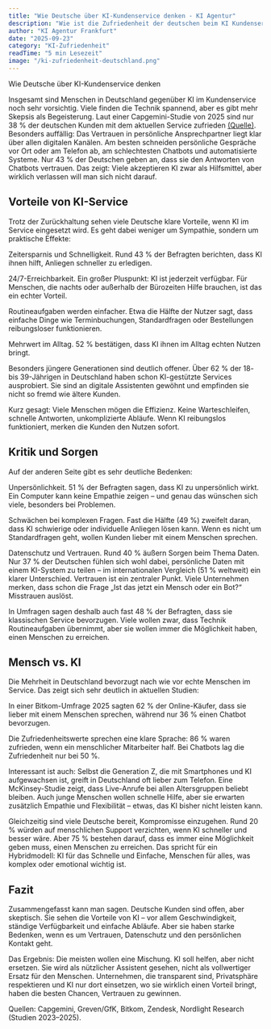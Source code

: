 ```yaml
---
title: "Wie Deutsche über KI-Kundenservice denken - KI Agentur"
description: "Wie ist die Zufriedenheit der deutschen beim KI Kundenservice. Kann AI hier punkten und wenn ja, was kann noch verbessert werden?"
author: "KI Agentur Frankfurt"
date: "2025-09-23"
category: "KI-Zufriedenheit"
readTime: "5 min Lesezeit"
image: "/ki-zufriedenheit-deutschland.png"
---
```


Wie Deutsche über KI-Kundenservice denken

Insgesamt sind Menschen in Deutschland gegenüber KI im Kundenservice noch sehr vorsichtig. Viele finden die Technik spannend, aber es gibt mehr Skepsis als Begeisterung. Laut einer Capgemini-Studie von 2025 sind nur 38 % der deutschen Kunden mit dem aktuellen Service zufrieden [(Quelle)](https://www.zfk.de/digitalisierung/it/chatbot-versus-lebendiger-service-was-die-kunden-wirklich-wollen#:~:text=F%C3%BCr%20den%20Gro%C3%9Fteil%20der%20Verbraucher,sowie%20agentenbasierte%20KI). Besonders auffällig: Das Vertrauen in persönliche Ansprechpartner liegt klar über allen digitalen Kanälen. Am besten schneiden persönliche Gespräche vor Ort oder am Telefon ab, am schlechtesten Chatbots und automatisierte Systeme. Nur 43 % der Deutschen geben an, dass sie den Antworten von Chatbots vertrauen. Das zeigt: Viele akzeptieren KI zwar als Hilfsmittel, aber wirklich verlassen will man sich nicht darauf.

## Vorteile von KI-Service

Trotz der Zurückhaltung sehen viele Deutsche klare Vorteile, wenn KI im Service eingesetzt wird. Es geht dabei weniger um Sympathie, sondern um praktische Effekte:

Zeitersparnis und Schnelligkeit. Rund 43 % der Befragten berichten, dass KI ihnen hilft, Anliegen schneller zu erledigen.

24/7-Erreichbarkeit. Ein großer Pluspunkt: KI ist jederzeit verfügbar. Für Menschen, die nachts oder außerhalb der Bürozeiten Hilfe brauchen, ist das ein echter Vorteil.

Routineaufgaben werden einfacher. Etwa die Hälfte der Nutzer sagt, dass einfache Dinge wie Terminbuchungen, Standardfragen oder Bestellungen reibungsloser funktionieren.

Mehrwert im Alltag. 52 % bestätigen, dass KI ihnen im Alltag echten Nutzen bringt.

Besonders jüngere Generationen sind deutlich offener. Über 62 % der 18- bis 39-Jährigen in Deutschland haben schon KI-gestützte Services ausprobiert. Sie sind an digitale Assistenten gewöhnt und empfinden sie nicht so fremd wie ältere Kunden.

Kurz gesagt: Viele Menschen mögen die Effizienz. Keine Warteschleifen, schnelle Antworten, unkomplizierte Abläufe. Wenn KI reibungslos funktioniert, merken die Kunden den Nutzen sofort.

## Kritik und Sorgen

Auf der anderen Seite gibt es sehr deutliche Bedenken:

Unpersönlichkeit. 51 % der Befragten sagen, dass KI zu unpersönlich wirkt. Ein Computer kann keine Empathie zeigen – und genau das wünschen sich viele, besonders bei Problemen.

Schwächen bei komplexen Fragen. Fast die Hälfte (49 %) zweifelt daran, dass KI schwierige oder individuelle Anliegen lösen kann. Wenn es nicht um Standardfragen geht, wollen Kunden lieber mit einem Menschen sprechen.

Datenschutz und Vertrauen. Rund 40 % äußern Sorgen beim Thema Daten. Nur 37 % der Deutschen fühlen sich wohl dabei, persönliche Daten mit einem KI-System zu teilen – im internationalen Vergleich (51 % weltweit) ein klarer Unterschied. Vertrauen ist ein zentraler Punkt. Viele Unternehmen merken, dass schon die Frage „Ist das jetzt ein Mensch oder ein Bot?“ Misstrauen auslöst.

In Umfragen sagen deshalb auch fast 48 % der Befragten, dass sie klassischen Service bevorzugen. Viele wollen zwar, dass Technik Routineaufgaben übernimmt, aber sie wollen immer die Möglichkeit haben, einen Menschen zu erreichen.

## Mensch vs. KI

Die Mehrheit in Deutschland bevorzugt nach wie vor echte Menschen im Service. Das zeigt sich sehr deutlich in aktuellen Studien:

In einer Bitkom-Umfrage 2025 sagten 62 % der Online-Käufer, dass sie lieber mit einem Menschen sprechen, während nur 36 % einen Chatbot bevorzugen.

Die Zufriedenheitswerte sprechen eine klare Sprache: 86 % waren zufrieden, wenn ein menschlicher Mitarbeiter half. Bei Chatbots lag die Zufriedenheit nur bei 50 %.

Interessant ist auch: Selbst die Generation Z, die mit Smartphones und KI aufgewachsen ist, greift in Deutschland oft lieber zum Telefon. Eine McKinsey-Studie zeigt, dass Live-Anrufe bei allen Altersgruppen beliebt bleiben. Auch junge Menschen wollen schnelle Hilfe, aber sie erwarten zusätzlich Empathie und Flexibilität – etwas, das KI bisher nicht leisten kann.

Gleichzeitig sind viele Deutsche bereit, Kompromisse einzugehen. Rund 20 % würden auf menschlichen Support verzichten, wenn KI schneller und besser wäre. Aber 75 % bestehen darauf, dass es immer eine Möglichkeit geben muss, einen Menschen zu erreichen. Das spricht für ein Hybridmodell: KI für das Schnelle und Einfache, Menschen für alles, was komplex oder emotional wichtig ist.

## Fazit

Zusammengefasst kann man sagen. Deutsche Kunden sind offen, aber skeptisch. Sie sehen die Vorteile von KI – vor allem Geschwindigkeit, ständige Verfügbarkeit und einfache Abläufe. Aber sie haben starke Bedenken, wenn es um Vertrauen, Datenschutz und den persönlichen Kontakt geht.

Das Ergebnis: Die meisten wollen eine Mischung. KI soll helfen, aber nicht ersetzen. Sie wird als nützlicher Assistent gesehen, nicht als vollwertiger Ersatz für den Menschen. Unternehmen, die transparent sind, Privatsphäre respektieren und KI nur dort einsetzen, wo sie wirklich einen Vorteil bringt, haben die besten Chancen, Vertrauen zu gewinnen.

Quellen: Capgemini, Greven/GfK, Bitkom, Zendesk, Nordlight Research (Studien 2023–2025).